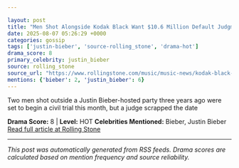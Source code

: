 ```yaml
---

layout: post
title: "Men Shot Alongside Kodak Black Want $10.6 Million Default Judgment Against Rapper""
date: 2025-08-07 05:26:29 +0000
categories: gossip
tags: ['justin-bieber', 'source-rolling_stone', 'drama-hot']
drama_score: 8
primary_celebrity: justin_bieber
source: rolling_stone
source_url: "https://www.rollingstone.com/music/music-news/kodak-black-justin-bieber-party-shooting-lawsuit-default-1235402354/""
mentions: {'bieber': 2, 'justin_bieber': 6}
---
```


Two men shot outside a Justin Bieber-hosted party three years ago were set to begin a civil trial this month, but a judge scrapped the date

**Drama Score:** 8 | **Level:** HOT **Celebrities Mentioned:** Bieber, Justin Bieber [Read full article at Rolling Stone](https://www.rollingstone.com/music/music-news/kodak-black-justin-bieber-party-shooting-lawsuit-default-1235402354/)

---

*This post was automatically generated from RSS feeds. Drama scores are calculated based on mention frequency and source reliability.*